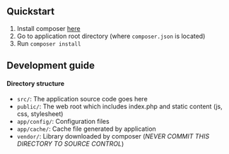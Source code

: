 ## Quickstart 

1. Install composer [here](https://getcomposer.org)
2. Go to application root directory (where `composer.json` is located)
3. Run `composer install`

## Development guide

#### Directory structure

+ `src/`: The application source code goes here
+ `public/`: The web root which includes index.php and static content (js, css, stylesheet)
+ `app/config/`: Configuration files
+ `app/cache/`: Cache file generated by application
+ `vendor/`: Library downloaded by composer (*NEVER COMMIT THIS DIRECTORY TO SOURCE CONTROL*)



